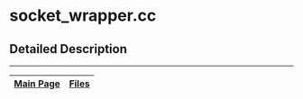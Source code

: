 # socket\_wrapper.cc #



## Detailed Description ##




---
| [Main Page](Doxygen.md) | [Files](Doxygen_files.md) |
|:------------------------|:--------------------------|